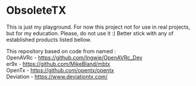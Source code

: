 # ObsoleteTX


This is just my playground. For now this project not for use in real projects, but for my education.
Please, do not use it :) Better stick with any of established products listed bellow.


This repository based on code from named :  
OpenAVRc - https://github.com/Ingwie/OpenAVRc_Dev     
er9x - https://github.com/MikeBland/mbtx                      
OpenTx - https://github.com/opentx/opentx                   
Deviation - https://www.deviationtx.com/                    
                                                                     